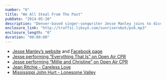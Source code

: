 ```yaml
---
number: "6"
title: "We All Steal From The Past"
pubDate: "2014-05-20"
description: "Denver-based singer-songwriter Jesse Manley joins to discuss his creative work in making folk music new again. From his collaborations with the modern ballet company Wonderbound on A Gothic Folktale to his continued work on his own live show, hear about how he is exploring early American folk, blues, and jazz music in all sorts of new collaborations."
enclosure_link: "http://traffic.libsyn.com/sunriserobot/ps6.mp3"
enclosure_length: "0"
duration: "00:00:00"
---
```

- [Jesse Manley’s website](http://www.jessemanley.com/) and [Facebook page](https://www.facebook.com/pages/Jesse-Manley/171341942915033)
- [Jesse performing “Everything That Is” on Open Air CPR](https://www.youtube.com/watch?v=-8zVruLbVds)
- [Jesse performing “Millie and Christine” on Open Air CPR](https://www.youtube.com/watch?v=gYKHhPLOIxY)
- [Jean Ritchie - Careless Love](https://www.youtube.com/watch?v=gBJJZ96epbg)
- [Mississippi John Hurt - Lonesome Valley](https://www.youtube.com/watch?v=9gytJemzNTM)